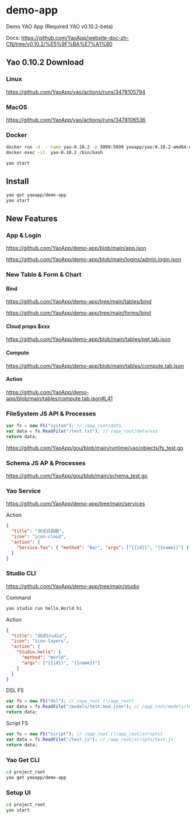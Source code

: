 # demo-app

Demo YAO App (Required YAO v0.10.2-beta)

Docs: https://github.com/YaoApp/website-doc-zh-CN/tree/v0.10.2/%E5%9F%BA%E7%A1%80

## Yao 0.10.2 Download

### Linux

https://github.com/YaoApp/yao/actions/runs/3478105794

### MacOS

https://github.com/YaoApp/yao/actions/runs/3478106536

### Docker

```bash
docker run -d  --name yao-0.10.2 -p 5099:5099 yaoapp/yao:0.10.2-amd64-dev
docker exec -it  yao-0.10.2 /bin/bash
```

```bash
yao start
```

## Install

```bash
yao get yaoapp/demo-app
yao start
```

## New Features

### App & Login

https://github.com/YaoApp/demo-app/blob/main/app.json

https://github.com/YaoApp/demo-app/blob/main/logins/admin.login.json

### New Table & Form & Chart

#### Bind

https://github.com/YaoApp/demo-app/tree/main/tables/bind

https://github.com/YaoApp/demo-app/tree/main/forms/bind

#### Cloud props $xxx

https://github.com/YaoApp/demo-app/blob/main/tables/pet.tab.json

#### Compute

https://github.com/YaoApp/demo-app/blob/main/tables/compute.tab.json

#### Action

https://github.com/YaoApp/demo-app/blob/main/tables/compute.tab.json#L41

### FileSystem JS API & Processes

```javascript
var fs = new FS("system"); // /app_root/data
var data = fs.ReadFile("/test.txt"); // /app_root/data/xxx
return data;
```

https://github.com/YaoApp/gou/blob/main/runtime/yao/objects/fs_test.go

### Schema JS AP & Processes

https://github.com/YaoApp/gou/blob/main/schema_test.go

### Yao Service

https://github.com/YaoApp/demo-app/tree/main/services

Action

```json
{
  "title": "测试云函数",
  "icon": "icon-cloud",
  "action": {
    "Service.foo": { "method": "Bar", "args": ["{{id}}", "{{name}}"] }
  }
}
```

### Studio CLI

https://github.com/YaoApp/demo-app/tree/main/studio

Command

```bash
yao studio run hello.World hi
```

Action

```json
{
  "title": "测试Studio",
  "icon": "icon-layers",
  "action": {
    "Studio.hello": {
      "method": "World",
      "args": ["{{id}}", "{{name}}"]
    }
  }
}
```

DSL FS

```javascript
var fs = new FS("dsl"); // /app_root (!/app_root)
var data = fs.ReadFile("/models/test.mod.json"); // /app_root/models/test.mod.json
return data;
```

Script FS

```javascript
var fs = new FS("script"); // /app_root (!/app_root/scripts)
var data = fs.ReadFile("/test.js"); // /app_root/scripts/test.js
return data;
```

### Yao Get CLI

```bash
cd project_root
yao get yaoapp/demo-app
```

### Setup UI

```bash
cd project_root
yao start
```
